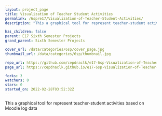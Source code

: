 ```yaml
---
layout: project_page
title: Visualization of Teacher Student Activities
permalink: /6sp/e17/Visualization-of-Teacher-Student-Activities/
description: "This a graphical tool for represent teacher-student activities based on Moodle log data"

has_children: false
parent: E17 Sixth Semester Projects
grand_parent: Sixth Semester Projects

cover_url: /data/categories/6sp/cover_page.jpg
thumbnail_url: /data/categories/6sp/thumbnail.jpg

repo_url: https://github.com/cepdnaclk/e17-6sp-Visualization-of-Teacher-Student-Activities
page_url: https://cepdnaclk.github.io/e17-6sp-Visualization-of-Teacher-Student-Activities

forks: 3
watchers: 0
stars: 0
started_on: 2022-02-28T03:52:32Z
---
```

This a graphical tool for represent teacher-student activities based on Moodle log data

